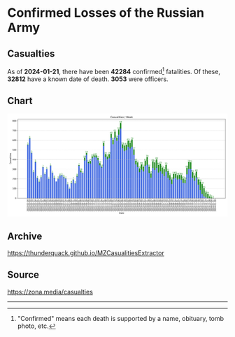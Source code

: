 
# Confirmed Losses of the Russian Army

## Casualties

As of **2024-01-21**, there have been **42284** confirmed[^1] fatalities.
Of these, **32812** have a known date of death.
**3053** were officers.

## Chart

![7-Day Intervals Bar Chart](./docs/7days.svg)

## Archive

https://thunderquack.github.io/MZCasualitiesExtractor

## Source

https://zona.media/casualties

---

[^1]: "Confirmed" means each death is supported by a name, obituary, tomb photo, etc.
